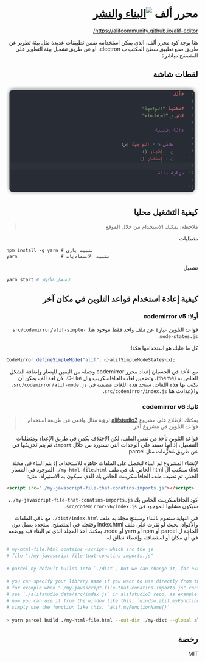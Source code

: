 <div dir=rtl>

# محرر ألف [![البناء والنشر](https://github.com/alifcommunity/alif-editor/actions/workflows/build-and-deploy.yml/badge.svg)](https://github.com/alifcommunity/alif-editor/actions/workflows/build-and-deploy.yml)

https://alifcommunity.github.io/alif-editor/

هنا يوجد كود محرر ألف، الذي يمكن استخدامه ضمن تطبيقات عديدة مثل بيئة تطوير عن طريق صنع تطبيق سطح المكتب ب electron، أو عن طريق تشغيل بيئة التطوير على المتصفح مباشرة.

## لقطات شاشة

<div align=center>

![screenshot](./screenshot.png)

</div>

## كيفية التشغيل محليا

> ملاحظة: يمكنك الاستخدام من خلال الموقع

متطلبات

<div dir=ltr>

```
npm install -g yarn	# تثبيت يارن
yarn                # تثبيت الاعتماديات
```

<div dir=rtl>

تشغيل

<div dir=ltr>

```bash
yarn start # لتشغيل الأكواد
```

<div dir=rtl>

## كيفية إعادة استخدام قواعد التلوين في مكان آخر

### أولا: codemirror v5

قواعد التلوين عبارة عن ملف واحد فقط موجود هنا: <span dir=ltr><code>src/codemirror/alif-simple-mode-states.js</code></span>.

كل ما عليك هو استخدامها هكذا:

  
<div dir=ltr>
  
```js
CodeMirror.defineSimpleMode("alif", 👉alifSimpleModeStates👈);
```
  
</div>

مع الأخذ في الحسبان إعداد محرر codemirror وجعله من اليمين لليسار وإضافة الشكل الخاص به (theme)، وتضمين لغات الجافاسكريب وال C-like، لأن لغة ألف يمكن أن يكتب بها هذه اللغات. ستجد هذه اللغات مضمنة في <span dir=ltr><code>src/codemirror/alif-mode.js</code></span>، والإعدادت هنا <span dir=ltr><code>src/codemirror/index.js</code></span>.

### ثانيا: codemirror v6

> يمكنك الإطلاع على مشروع [alifstudio3](https://github.com/alifcommunity/alifstudio3) لرؤية مثال واقعي عن طريقة استخدام قواعد التلوين في مشروع آخر.
  
قواعد التلوين تأخذ من نفس الملف، لكن الاختلاف يكمن في طريق الإعداد ومتطلبات التشغيل، إذ أنها تعمتد على الوحدات التي تستورد من خلال <span dir=ltr><code>import</code></span>، ثم يتم تَحزِيمُها في عن طريق مُحَزِّمات مثل parcel.

لإنشاء المشروع ثم البناء لتحصل على الملفات جاهزة للاستخدام، إذ يتم البناء في مجلد dist ستكتب ال html الخاص بك في ملف <span dir=ltr><code>./my-html-file.html</code></span> الموجود في المسار الجذر، ثم تضيف ملف الجافاسكريبت الخاص بك الذي سيكون به الاستيراد، مثل:

<div dir=ltr>

```html
<script src="./my-javascript-file-that-conatins-imports.js"></script>
```

</div>

كود الجافاسكريبت الخاص بك <span dir=ltr><code>./my-javascript-file-that-conatins-imports.js</code></span>، سيكون مشابها للموجود في <span dir=ltr><code>src/codemirror-v6/index.js</code></span>.

في النهاية ستقوم بالبناء وسينتج مجلد به ملف <span dir=ltr><code>./dist/index.html</code></span> مع باقي الملفات والأكواد، بحيث لو نقرت على ملف index.html وفتحته في المتصفح، ستجده يعمل دون الحاجة ل parcel أو npm أو yarn أو node. يمكنك أخذ المجلد الذي تم البناء فيه ووضعه في أي مكان أو استضافته وإعطاء نطاق له.

<div dir=ltr>

```bash
# my-html-file.html contains <script> which src the js
# file "./my-javascript-file-that-conatins-imports.js"
  
# parcel by default builds into `./dist`, but we can change it, for example to `my-dist`
  
# you can specify your library name if you want to use directly from the `window` object,
# for example when "./my-javascript-file-that-conatins-imports.js" contains exports as well,
# see `./alifstudio_data/src/index.js` in alifstudio3 repo, as example `export myFunction(){...}`
# now you can use it from the window like this: `window.alif.myFunctionName()` or you can
# simply use the function like this: `alif.myFunctionName()`

> yarn parcel build ./my-html-file.html --out-dir ./my-dist --global alif
```

</div>
  
## رخصة

MIT
